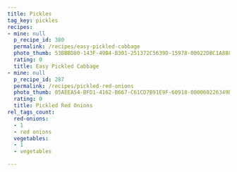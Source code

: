 ```yaml
---
title: Pickles
tag_key: pickles
recipes:
- mine: null
  p_recipe_id: 380
  permalink: /recipes/easy-pickled-cabbage
  photo_thumb: 53BBBD80-143F-49B4-B301-251372C5639D-15978-00022DBC1A8889FE.jpg
  rating: 0
  title: Easy Pickled Cabbage
- mine: null
  p_recipe_id: 287
  permalink: /recipes/pickled-red-onions
  photo_thumb: 05AEEA54-BFD1-4162-B667-C61CD7B91E9F-60918-000060226349DAE5.jpg
  rating: 0
  title: Pickled Red Onions
rel_tags_count:
  red-onions:
  - 1
  - red onions
  vegetables:
  - 1
  - vegetables

---
```

